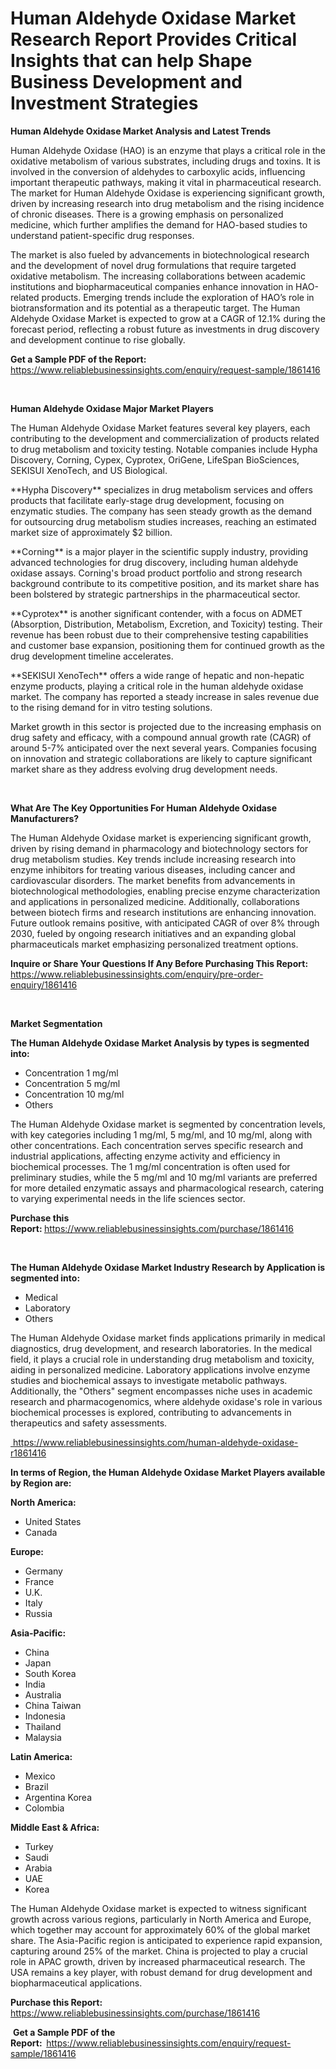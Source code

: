 <p><h1>Human Aldehyde Oxidase Market Research Report Provides Critical Insights that can help Shape Business Development and Investment Strategies</h1></p><p><strong>Human Aldehyde Oxidase Market Analysis and Latest Trends</strong></p>
<p><p>Human Aldehyde Oxidase (HAO) is an enzyme that plays a critical role in the oxidative metabolism of various substrates, including drugs and toxins. It is involved in the conversion of aldehydes to carboxylic acids, influencing important therapeutic pathways, making it vital in pharmaceutical research. The market for Human Aldehyde Oxidase is experiencing significant growth, driven by increasing research into drug metabolism and the rising incidence of chronic diseases. There is a growing emphasis on personalized medicine, which further amplifies the demand for HAO-based studies to understand patient-specific drug responses.</p><p>The market is also fueled by advancements in biotechnological research and the development of novel drug formulations that require targeted oxidative metabolism. The increasing collaborations between academic institutions and biopharmaceutical companies enhance innovation in HAO-related products. Emerging trends include the exploration of HAO’s role in biotransformation and its potential as a therapeutic target. The Human Aldehyde Oxidase Market is expected to grow at a CAGR of 12.1% during the forecast period, reflecting a robust future as investments in drug discovery and development continue to rise globally.</p></p>
<p><strong>Get a Sample PDF of the Report:&nbsp;</strong> <a href="https://www.reliablebusinessinsights.com/enquiry/request-sample/1861416?utm_campaign=2306&utm_medium=2&utm_source=Github&utm_content=ia&utm_term=14042025&utm_id=human-aldehyde-oxidase">https://www.reliablebusinessinsights.com/enquiry/request-sample/1861416</a></p>
<p>&nbsp;</p>
<p><strong>Human Aldehyde Oxidase Major Market Players</strong></p>
<p><p>The Human Aldehyde Oxidase Market features several key players, each contributing to the development and commercialization of products related to drug metabolism and toxicity testing. Notable companies include Hypha Discovery, Corning, Cypex, Cyprotex, OriGene, LifeSpan BioSciences, SEKISUI XenoTech, and US Biological.</p><p>**Hypha Discovery** specializes in drug metabolism services and offers products that facilitate early-stage drug development, focusing on enzymatic studies. The company has seen steady growth as the demand for outsourcing drug metabolism studies increases, reaching an estimated market size of approximately $2 billion.</p><p>**Corning** is a major player in the scientific supply industry, providing advanced technologies for drug discovery, including human aldehyde oxidase assays. Corning's broad product portfolio and strong research background contribute to its competitive position, and its market share has been bolstered by strategic partnerships in the pharmaceutical sector.</p><p>**Cyprotex** is another significant contender, with a focus on ADMET (Absorption, Distribution, Metabolism, Excretion, and Toxicity) testing. Their revenue has been robust due to their comprehensive testing capabilities and customer base expansion, positioning them for continued growth as the drug development timeline accelerates.</p><p>**SEKISUI XenoTech** offers a wide range of hepatic and non-hepatic enzyme products, playing a critical role in the human aldehyde oxidase market. The company has reported a steady increase in sales revenue due to the rising demand for in vitro testing solutions. </p><p>Market growth in this sector is projected due to the increasing emphasis on drug safety and efficacy, with a compound annual growth rate (CAGR) of around 5-7% anticipated over the next several years. Companies focusing on innovation and strategic collaborations are likely to capture significant market share as they address evolving drug development needs.</p></p>
<p>&nbsp;</p>
<p><strong>What Are The Key Opportunities For Human Aldehyde Oxidase Manufacturers?</strong></p>
<p><p>The Human Aldehyde Oxidase market is experiencing significant growth, driven by rising demand in pharmacology and biotechnology sectors for drug metabolism studies. Key trends include increasing research into enzyme inhibitors for treating various diseases, including cancer and cardiovascular disorders. The market benefits from advancements in biotechnological methodologies, enabling precise enzyme characterization and applications in personalized medicine. Additionally, collaborations between biotech firms and research institutions are enhancing innovation. Future outlook remains positive, with anticipated CAGR of over 8% through 2030, fueled by ongoing research initiatives and an expanding global pharmaceuticals market emphasizing personalized treatment options.</p></p>
<p><strong>Inquire or Share Your Questions If Any Before Purchasing This Report:</strong> <a href="https://www.reliablebusinessinsights.com/enquiry/pre-order-enquiry/1861416?utm_campaign=2306&utm_medium=2&utm_source=Github&utm_content=ia&utm_term=14042025&utm_id=human-aldehyde-oxidase">https://www.reliablebusinessinsights.com/enquiry/pre-order-enquiry/1861416</a></p>
<p>&nbsp;</p>
<p><strong>Market Segmentation</strong></p>
<p><strong>The Human Aldehyde Oxidase Market Analysis by types is segmented into:</strong></p>
<p><ul><li>Concentration 1 mg/ml</li><li>Concentration 5 mg/ml</li><li>Concentration 10 mg/ml</li><li>Others</li></ul></p>
<p><p>The Human Aldehyde Oxidase market is segmented by concentration levels, with key categories including 1 mg/ml, 5 mg/ml, and 10 mg/ml, along with other concentrations. Each concentration serves specific research and industrial applications, affecting enzyme activity and efficiency in biochemical processes. The 1 mg/ml concentration is often used for preliminary studies, while the 5 mg/ml and 10 mg/ml variants are preferred for more detailed enzymatic assays and pharmacological research, catering to varying experimental needs in the life sciences sector.</p></p>
<p><strong>Purchase this Report:&nbsp;</strong><a href="https://www.reliablebusinessinsights.com/purchase/1861416?utm_campaign=2306&utm_medium=2&utm_source=Github&utm_content=ia&utm_term=14042025&utm_id=human-aldehyde-oxidase">https://www.reliablebusinessinsights.com/purchase/1861416</a></p>
<p>&nbsp;</p>
<p><strong>The Human Aldehyde Oxidase Market Industry Research by Application is segmented into:</strong></p>
<p><ul><li>Medical</li><li>Laboratory</li><li>Others</li></ul></p>
<p><p>The Human Aldehyde Oxidase market finds applications primarily in medical diagnostics, drug development, and research laboratories. In the medical field, it plays a crucial role in understanding drug metabolism and toxicity, aiding in personalized medicine. Laboratory applications involve enzyme studies and biochemical assays to investigate metabolic pathways. Additionally, the "Others" segment encompasses niche uses in academic research and pharmacogenomics, where aldehyde oxidase's role in various biochemical processes is explored, contributing to advancements in therapeutics and safety assessments.</p></p>
<p><a href="https://www.reliablebusinessinsights.com/human-aldehyde-oxidase-r1861416?utm_campaign=2306&utm_medium=2&utm_source=Github&utm_content=ia&utm_term=14042025&utm_id=human-aldehyde-oxidase">&nbsp;https://www.reliablebusinessinsights.com/human-aldehyde-oxidase-r1861416</a></p>
<p><strong>In terms of Region, the Human Aldehyde Oxidase Market Players available by Region are:</strong></p>
<p>
    <p> <strong> North America: </strong>
        <ul>
            <li>United States</li>
            <li>Canada</li>
        </ul>
        </p> 
    <p> <strong> Europe: </strong>
        <ul>
            <li>Germany</li>
            <li>France</li>
            <li>U.K.</li>
            <li>Italy</li>
            <li>Russia</li>
        </ul>
        </p> 
    <p> <strong> Asia-Pacific: </strong>
        <ul>
            <li>China</li>
            <li>Japan</li>
            <li>South Korea</li>
            <li>India</li>
            <li>Australia</li>
            <li>China Taiwan</li>
            <li>Indonesia</li>
            <li>Thailand</li>
            <li>Malaysia</li>
        </ul>
        </p> 
    <p> <strong> Latin America: </strong>
        <ul>
            <li>Mexico</li>
            <li>Brazil</li>
            <li>Argentina Korea</li>
            <li>Colombia</li>
        </ul>
        </p> 
    <p> <strong> Middle East & Africa: </strong>
        <ul>
            <li>Turkey</li>
            <li>Saudi</li>
            <li>Arabia</li>
            <li>UAE</li>
            <li>Korea</li>
        </ul>
    </p>
    </p>
<p><p>The Human Aldehyde Oxidase market is expected to witness significant growth across various regions, particularly in North America and Europe, which together may account for approximately 60% of the global market share. The Asia-Pacific region is anticipated to experience rapid expansion, capturing around 25% of the market. China is projected to play a crucial role in APAC growth, driven by increased pharmaceutical research. The USA remains a key player, with robust demand for drug development and biopharmaceutical applications.</p></p>
<p><strong>Purchase this Report: </strong><a href="https://www.reliablebusinessinsights.com/purchase/1861416?utm_campaign=2306&utm_medium=2&utm_source=Github&utm_content=ia&utm_term=14042025&utm_id=human-aldehyde-oxidase">https://www.reliablebusinessinsights.com/purchase/1861416</a></p>
<p>&nbsp;<strong>Get a Sample PDF of the Report:&nbsp;&nbsp;</strong><a href="https://www.reliablebusinessinsights.com/enquiry/request-sample/1861416?utm_campaign=2306&utm_medium=2&utm_source=Github&utm_content=ia&utm_term=14042025&utm_id=human-aldehyde-oxidase">https://www.reliablebusinessinsights.com/enquiry/request-sample/1861416</a></p>
<p><strong></strong></p>
<p><p></p><p></p><p></p></p>